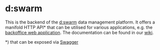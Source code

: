 # d:swarm

This is the backend of the [d:swarm](http://dswarm.org) data management platform. It offers a manifold HTTP API* that can be utilised for various applications, e.g. the [backoffice web application](https://github.com/dswarm/dswarm-backoffice-web). The documentation can be found in our [wiki](https://github.com/dswarm/dswarm-documentation/wiki).

*) that can be exposed via [Swagger](http://swagger.io)
